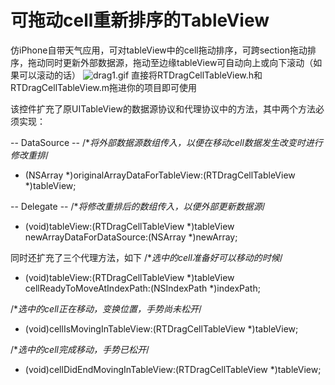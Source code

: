 # 可拖动cell重新排序的TableView
仿iPhone自带天气应用，可对tableView中的cell拖动排序，可跨section拖动排序，拖动同时更新外部数据源，拖动至边缘tableView可自动向上或向下滚动（如果可以滚动的话）
![drag1.gif](http://ww2.sinaimg.cn/mw690/5ededce5gw1ezoq84h05ig208m0gawwn.gif)
直接将RTDragCellTableView.h和RTDragCellTableView.m拖进你的项目即可使用

该控件扩充了原UITableView的数据源协议和代理协议中的方法，其中两个方法必须实现：

-- DataSource --
/**将外部数据源数组传入，以便在移动cell数据发生改变时进行修改重排*/
- (NSArray *)originalArrayDataForTableView:(RTDragCellTableView *)tableView;

-- Delegate --
/**将修改重排后的数组传入，以便外部更新数据源*/
 - (void)tableView:(RTDragCellTableView *)tableView newArrayDataForDataSource:(NSArray *)newArray;

同时还扩充了三个代理方法，如下
 /**选中的cell准备好可以移动的时候*/
 - (void)tableView:(RTDragCellTableView *)tableView cellReadyToMoveAtIndexPath:(NSIndexPath *)indexPath;

 /**选中的cell正在移动，变换位置，手势尚未松开*/
 - (void)cellIsMovingInTableView:(RTDragCellTableView *)tableView;

 /**选中的cell完成移动，手势已松开*/
 - (void)cellDidEndMovingInTableView:(RTDragCellTableView *)tableView;

